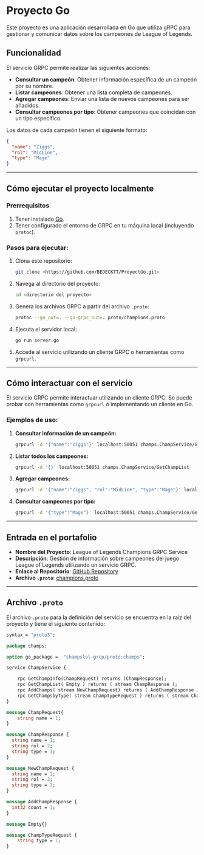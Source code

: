# Proyecto Go 

Este proyecto es una aplicación desarrollada en Go que utiliza gRPC para gestionar y comunicar datos sobre los campeones de League of Legends.

## Funcionalidad

El servicio GRPC permite realizar las siguientes acciones:
- **Consultar un campeón**: Obtener información específica de un campeón por su nombre.
- **Listar campeones**: Obtener una lista completa de campeones.
- **Agregar campeones**: Enviar una lista de nuevos campeones para ser añadidos.
- **Consultar campeones por tipo**: Obtener campeones que coincidan con un tipo específico.

Los datos de cada campeón tienen el siguiente formato:
```json
{
  "name": "Ziggs",
  "rol": "MidLine",
  "type": "Mage"
}
```

---

## Cómo ejecutar el proyecto localmente

### Prerrequisitos
1. Tener instalado [Go](https://go.dev/dl/).
2. Tener configurado el entorno de GRPC en tu máquina local (incluyendo `protoc`).

### Pasos para ejecutar:
1. Clona este repositorio:
   ```bash
   git clone <https://github.com/BEDECKTT/ProyectGo.git>
   ```
2. Navega al directorio del proyecto:
   ```bash
   cd <directorio del proyecto>
   ```
3. Genera los archivos GRPC a partir del archivo `.proto`:
   ```bash
   protoc --go_out=. --go-grpc_out=. proto/champions.proto
   ```
4. Ejecuta el servidor local:
   ```bash
   go run server.go
   ```
5. Accede al servicio utilizando un cliente GRPC o herramientas como `grpcurl`.

---

## Cómo interactuar con el servicio

El servicio GRPC permite interactuar utilizando un cliente GRPC. Se puede probar con herramientas como `grpcurl` o implementando un cliente en Go.

### Ejemplos de uso:

1. **Consultar información de un campeón:**
   ```bash
   grpcurl -d '{"name":"Ziggs"}' localhost:50051 champs.ChampService/GetChampInfo
   ```

2. **Listar todos los campeones:**
   ```bash
   grpcurl -d '{}' localhost:50051 champs.ChampService/GetChampList
   ```

3. **Agregar campeones:**
   ```bash
   grpcurl -d '{"name":"Ziggs", "rol":"MidLine", "type":"Mage"}' localhost:50051 champs.ChampService/AddChamps
   ```

4. **Consultar campeones por tipo:**
   ```bash
   grpcurl -d '{"type":"Mage"}' localhost:50051 champs.ChampService/GetChampsbyType
   ```

---

## Entrada en el portafolio

- **Nombre del Proyecto**: League of Legends Champions GRPC Service
- **Descripción**: Gestión de información sobre campeones del juego League of Legends utilizando un servicio GRPC.
- **Enlace al Repositorio**: [GitHub Repository](<https://github.com/BEDECKTT/ProyectGo.git>)
- **Archivo `.proto`**: [champions.proto](<https://drive.google.com/drive/folders/1x40RpVD1lX-1F3OucHP62gDxyOoZR6JQ?usp=sharing>)

---

## Archivo `.proto`
El archivo `.proto` para la definición del servicio se encuentra en la raíz del proyecto y tiene el siguiente contenido:

```proto
syntax = "proto3";

package champs;

option go_package =  "champslol-grcp/proto;champs";

service ChampService {

    rpc GetChampInfo(ChampRequest) returns (ChampResponse);
    rpc GetChampList( Empty ) returns ( stream ChampResponse );
    rpc AddChamps( stream NewChampRequest) returns ( AddChampResponse );
    rpc GetChampsbyType( stream ChampTypeRequest ) returns ( stream ChampResponse );
}

message ChampRequest{
    string name = 1;
}

message ChampResponse {
  string name = 1;
  string rol = 2;
  string type = 3;
}

message NewChampRequest {
  string name = 1;
  string rol = 2;
  string type = 3;
}

message AddChampResponse {
  int32 count = 1;
}

message Empty{}

message ChampTypeRequest {
    string type = 1;
}
```



